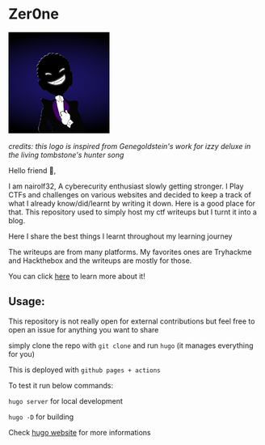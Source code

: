 # Zer0ne

<img src="static/pictures/dark_logo.png" alt="logo" width="200" height="200">

*credits: this logo is inspired from Genegoldstein's work for izzy deluxe in the living tombstone's hunter song*

Hello friend 🤖,

I am nairolf32, A cyberecurity enthusiast slowly getting stronger. I Play CTFs and challenges on various websites and decided to keep a track of what I already know/did/learnt by writing it down. Here is a good place for that. This repository used to simply host my ctf writeups but I turnt it into a blog.

Here I share the best things I learnt throughout my learning journey

The writeups are from many platforms. My favorites ones are Tryhackme and Hackthebox and the writeups are mostly for those.

You can click [here](https://nair0lf32.github.io/zer0ne/about/) to learn more about it!

## Usage:

This repository is not really open for external contributions but feel free to open an issue for anything you want to share

simply clone the repo with `git clone` and run `hugo` (it manages everything for you)

This is deployed with `github pages + actions`

To test it run below commands:

`hugo server` for local development

`hugo -D` for building

Check [hugo website](https://gohugo.io/) for more informations
